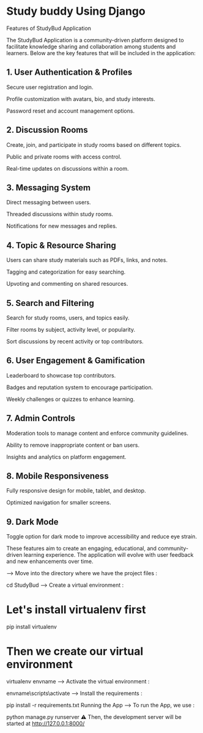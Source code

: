 # Study buddy Using Django

Features of StudyBud Application

The StudyBud Application is a community-driven platform designed to facilitate knowledge sharing and collaboration among students and learners. Below are the key features that will be included in the application:

## 1. User Authentication & Profiles

Secure user registration and login.

Profile customization with avatars, bio, and study interests.

Password reset and account management options.

## 2. Discussion Rooms

Create, join, and participate in study rooms based on different topics.

Public and private rooms with access control.

Real-time updates on discussions within a room.

## 3. Messaging System

Direct messaging between users.

Threaded discussions within study rooms.

Notifications for new messages and replies.

## 4. Topic & Resource Sharing

Users can share study materials such as PDFs, links, and notes.

Tagging and categorization for easy searching.

Upvoting and commenting on shared resources.

## 5. Search and Filtering

Search for study rooms, users, and topics easily.

Filter rooms by subject, activity level, or popularity.

Sort discussions by recent activity or top contributors.

## 6. User Engagement & Gamification

Leaderboard to showcase top contributors.

Badges and reputation system to encourage participation.

Weekly challenges or quizzes to enhance learning.

## 7. Admin Controls

Moderation tools to manage content and enforce community guidelines.

Ability to remove inappropriate content or ban users.

Insights and analytics on platform engagement.

## 8. Mobile Responsiveness

Fully responsive design for mobile, tablet, and desktop.

Optimized navigation for smaller screens.



## 9. Dark Mode

Toggle option for dark mode to improve accessibility and reduce eye strain.

These features aim to create an engaging, educational, and community-driven learning experience. The application will evolve with user feedback and new enhancements over time.


--> Move into the directory where we have the project files :

cd StudyBud
--> Create a virtual environment :

# Let's install virtualenv first
pip install virtualenv

# Then we create our virtual environment
virtualenv envname
--> Activate the virtual environment :

envname\scripts\activate
--> Install the requirements :

pip install -r requirements.txt
Running the App
--> To run the App, we use :

python manage.py runserver
⚠ Then, the development server will be started at http://127.0.0.1:8000/

